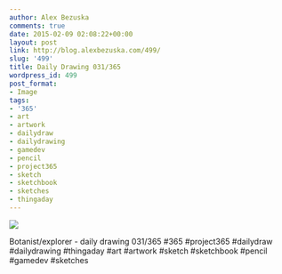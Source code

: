 ```yaml
---
author: Alex Bezuska
comments: true
date: 2015-02-09 02:08:22+00:00
layout: post
link: http://blog.alexbezuska.com/499/
slug: '499'
title: Daily Drawing 031/365
wordpress_id: 499
post_format:
- Image
tags:
- '365'
- art
- artwork
- dailydraw
- dailydrawing
- gamedev
- pencil
- project365
- sketch
- sketchbook
- sketches
- thingaday
---
```


![](/images/2015/02/tumblr_njhf9yQz7g1u11b0ro1_1280.jpg)

Botanist/explorer - daily drawing 031/365 #365 #project365 #dailydraw #dailydrawing #thingaday #art #artwork #sketch #sketchbook #pencil #gamedev #sketches
